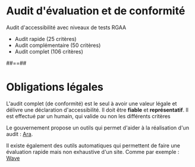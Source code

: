 

# Audit d'évaluation et de conformité

Audit d'accessibilité avec niveaux de tests RGAA

- Audit rapide (25 critères)
- Audit complémentaire (50 critères)
- Audit complet (106 critères)



##==##




# Obligations légales

L'audit complet (de conformité) est le seul à avoir une valeur légale et délivre une déclaration d'accessibilité. Il doit être **fiable** et **représentatif**. Il est effectué par un humain, qui valide ou non les différents critères

Le gouvernement propose un outils qui permet d'aider à la réalisation d'un audit : [Ara](https://ara.numerique.gouv.fr/).

Il existe également des outils automatiques qui permettent de faire une évaluation rapide mais non exhaustive d'un site. Comme par exemple : [Wave](https://wave.webaim.org/)
